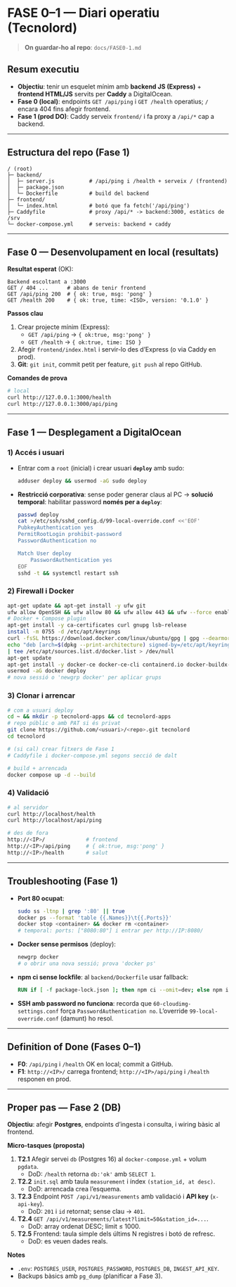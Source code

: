 # FASE 0–1 — Diari operatiu (Tecnolord)

> **On guardar-ho al repo**: `docs/FASE0-1.md`

## Resum executiu
- **Objectiu**: tenir un esquelet mínim amb **backend JS (Express)** + **frontend HTML/JS** servits per **Caddy** a DigitalOcean.
- **Fase 0 (local)**: endpoints `GET /api/ping` i `GET /health` operatius; `/` encara 404 fins afegir frontend.
- **Fase 1 (prod DO)**: Caddy serveix `frontend/` i fa proxy a `/api/*` cap a backend.

---

## Estructura del repo (Fase 1)
```
/ (root)
├─ backend/
│  ├─ server.js           # /api/ping i /health + serveix / (frontend)
│  ├─ package.json
│  └─ Dockerfile          # build del backend
├─ frontend/
│  └─ index.html          # botó que fa fetch('/api/ping')
├─ Caddyfile              # proxy /api/* -> backend:3000, estàtics de /srv
└─ docker-compose.yml     # serveis: backend + caddy
```

---

## Fase 0 — Desenvolupament en local (resultats)
**Resultat esperat** (OK):
```
Backend escoltant a :3000
GET / 404 ...      # abans de tenir frontend
GET /api/ping 200  # { ok: true, msg: 'pong' }
GET /health 200    # { ok: true, time: <ISO>, version: '0.1.0' }
```

**Passos clau**
1. Crear projecte mínim (Express):
   - `GET /api/ping` → `{ ok:true, msg:'pong' }`
   - `GET /health` → `{ ok:true, time: ISO }`
2. Afegir `frontend/index.html` i servir-lo des d’Express (o via Caddy en prod).
3. **Git**: `git init`, commit petit per feature, `git push` al repo GitHub.

**Comandes de prova**
```bash
# local
curl http://127.0.0.1:3000/health
curl http://127.0.0.1:3000/api/ping
```

---

## Fase 1 — Desplegament a DigitalOcean

### 1) Accés i usuari
- Entrar com a `root` (inicial) i crear usuari **`deploy`** amb sudo:
  ```bash
  adduser deploy && usermod -aG sudo deploy
  ```
- **Restricció corporativa**: sense poder generar claus al PC → **solució temporal**: habilitar password **només per a `deploy`**:
  ```bash
  passwd deploy
  cat >/etc/ssh/sshd_config.d/99-local-override.conf <<'EOF'
  PubkeyAuthentication yes
  PermitRootLogin prohibit-password
  PasswordAuthentication no

  Match User deploy
      PasswordAuthentication yes
  EOF
  sshd -t && systemctl restart ssh
  ```

### 2) Firewall i Docker
```bash
apt-get update && apt-get install -y ufw git
ufw allow OpenSSH && ufw allow 80 && ufw allow 443 && ufw --force enable
# Docker + Compose plugin
apt-get install -y ca-certificates curl gnupg lsb-release
install -m 0755 -d /etc/apt/keyrings
curl -fsSL https://download.docker.com/linux/ubuntu/gpg | gpg --dearmor -o /etc/apt/keyrings/docker.gpg
echo "deb [arch=$(dpkg --print-architecture) signed-by=/etc/apt/keyrings/docker.gpg] https://download.docker.com/linux/ubuntu $(. /etc/os-release && echo $VERSION_CODENAME) stable" \
| tee /etc/apt/sources.list.d/docker.list > /dev/null
apt-get update
apt-get install -y docker-ce docker-ce-cli containerd.io docker-buildx-plugin docker-compose-plugin
usermod -aG docker deploy
# nova sessió o 'newgrp docker' per aplicar grups
```

### 3) Clonar i arrencar
```bash
# com a usuari deploy
cd ~ && mkdir -p tecnolord-apps && cd tecnolord-apps
# repo públic o amb PAT si és privat
git clone https://github.com/<usuari>/<repo>.git tecnolord
cd tecnolord

# (si cal) crear fitxers de Fase 1
# Caddyfile i docker-compose.yml segons secció de dalt

# build + arrencada
docker compose up -d --build
```

### 4) Validació
```bash
# al servidor
curl http://localhost/health
curl http://localhost/api/ping

# des de fora
http://<IP>/             # frontend
http://<IP>/api/ping     # { ok:true, msg:'pong' }
http://<IP>/health       # salut
```

---

## Troubleshooting (Fase 1)
- **Port 80 ocupat**:
  ```bash
  sudo ss -ltnp | grep ':80' || true
  docker ps --format 'table {{.Names}}\t{{.Ports}}'
  docker stop <container> && docker rm <container>
  # temporal: ports: ["8080:80"] i entrar per http://IP:8080/
  ```
- **Docker sense permisos** (deploy):
  ```bash
  newgrp docker
  # o obrir una nova sessió; prova 'docker ps'
  ```
- **npm ci sense lockfile**: al `backend/Dockerfile` usar fallback:
  ```dockerfile
  RUN if [ -f package-lock.json ]; then npm ci --omit=dev; else npm install --omit=dev; fi
  ```
- **SSH amb password no funciona**: recorda que `60-cloudimg-settings.conf` força `PasswordAuthentication no`. L’override `99-local-override.conf` (damunt) ho resol.

---

## Definition of Done (Fases 0–1)
- **F0**: `/api/ping` i `/health` OK en local; commit a GitHub.
- **F1**: `http://<IP>/` carrega frontend; `http://<IP>/api/ping` i `/health` responen en prod.

---

## Proper pas — Fase 2 (DB)
**Objectiu**: afegir **Postgres**, endpoints d’ingesta i consulta, i wiring bàsic al frontend.

**Micro-tasques (proposta)**
1. **T2.1** Afegir servei `db` (Postgres 16) al `docker-compose.yml` + volum `pgdata`.
   - DoD: `/health` retorna `db:'ok'` amb `SELECT 1`.
2. **T2.2** `init.sql` amb taula `measurement` i índex `(station_id, at desc)`.
   - DoD: arrencada crea l’esquema.
3. **T2.3** Endpoint `POST /api/v1/measurements` amb validació i **API key** (`x-api-key`).
   - DoD: `201` i `id` retornat; sense clau → `401`.
4. **T2.4** `GET /api/v1/measurements/latest?limit=50&station_id=...`.
   - DoD: array ordenat DESC; límit ≤ 1000.
5. **T2.5** Frontend: taula simple dels últims N registres i botó de refresc.
   - DoD: es veuen dades reals.

**Notes**
- `.env`: `POSTGRES_USER`, `POSTGRES_PASSWORD`, `POSTGRES_DB`, `INGEST_API_KEY`.
- Backups bàsics amb `pg_dump` (planificar a Fase 3).

